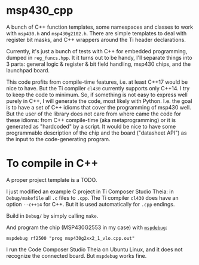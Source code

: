 # msp430_cpp

A bunch of C++ function templates, some namespaces and classes to work with `msp430.h` and `msp430g2102.h`.
There are simple templates to deal with register bit masks,
and C++ wrappers around the Ti header declarations.

Currently, it's just a bunch of tests with C++ for embedded programming,
dumped in `reg_funcs.hpp`.
It it turns out to be handy, I'll separate things into 3 parts:
general logic & register & bit field handling,
msp430 chips,
and the launchpad board.

This code profits from compile-time features, i.e. at least C++17 would be nice to have.
But the Ti compiler `cl430` currently supports only C++14.
I try to keep the code to minimum.
So, if something is not easy to express well purely in C++,
I will generate the code, most likely with Python.
I.e. the goal is to have a set of C++ idioms that cover the programming of msp430 well.
But the user of the library does not care from where came the code for these idioms:
from C++ compile-time (aka metaprogramming) or it is generated as "hardcoded" by a script.
It would be nice to have some programmable description of the chip and the board ("datasheet API")
as the input to the code-generating program.

# To compile in C++

A proper project template is a TODO.

I just modified an example C project in Ti Composer Studio Theia:
in `Debug/makefile` all `.c` files to `.cpp`.
The Ti compiler `cl430` does have an option `--c++14` for C++.
But it is used automatically for `.cpp` endings.

Build in `Debug/` by simply calling `make`.

And program the chip (MSP430G2553 in my case) with [`mspdebug`](https://github.com/dlbeer/mspdebug):

    mspdebug rf2500 "prog msp430g2xx2_1_vlo.cpp.out"
    
I run the Code Composer Studio Theia on Ubuntu Linux,
and it does not recognize the connected board.
But `mspdebug` works fine.
